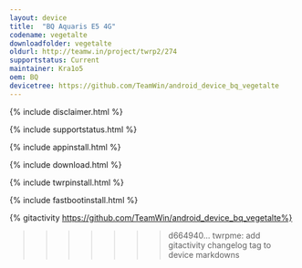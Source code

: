 ```yaml
---
layout: device
title:  "BQ Aquaris E5 4G"
codename: vegetalte
downloadfolder: vegetalte
oldurl: http://teamw.in/project/twrp2/274
supportstatus: Current
maintainer: Kra1o5
oem: BQ
devicetree: https://github.com/TeamWin/android_device_bq_vegetalte
---
```


{% include disclaimer.html %}

{% include supportstatus.html %}

{% include appinstall.html %}

{% include download.html %}

{% include twrpinstall.html %}

{% include fastbootinstall.html %}

{% gitactivity  https://github.com/TeamWin/android_device_bq_vegetalte%}
>>>>>>> d664940... twrpme: add gitactivity changelog tag to device markdowns
